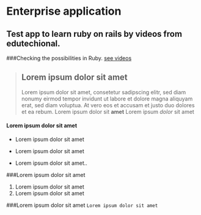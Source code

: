 Enterprise application
=======================
Test app to learn ruby on rails by videos from edutechional.
------------------------------------------------------------

###Checking the possibilities in Ruby.
[see videos](https://www.youtube.com/watch?v=_gknWWa2OF0&list=PLgYiyoyNPrv-j6vFyXP8mgRyvpRqFkjb8&index=5)

>## Lorem ipsum dolor sit amet
> Lorem ipsum dolor sit amet, consetetur sadipscing elitr, sed diam nonumy eirmod tempor invidunt ut labore et dolore magna aliquyam erat, sed diam voluptua. At vero eos et accusam et justo duo dolores et ea rebum.
> Lorem ipsum dolor sit **amet**
> Lorem ipsum *dolor* sit amet
 
#### Lorem ipsum dolor sit amet
* Lorem ipsum dolor sit amet
+ Lorem ipsum dolor sit amet
- Lorem ipsum dolor sit amet..

###Lorem ipsum dolor sit amet
1. Lorem ipsum dolor sit amet
2. Lorem ipsum dolor sit amet

###Lorem ipsum dolor sit amet
 `Lorem ipsum dolor sit amet`
 
 